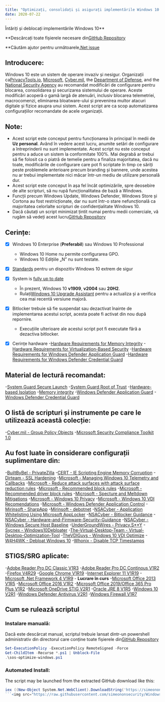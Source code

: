 ```yaml
---
title: "Optimizați, consolidați și asigurați implementările Windows 10 cu modificări automate ale configurației"
date: 2020-07-22
---
```

 Întăriți și deblocați implementările Windows 10**

**Descărcați toate fișierele necesare din[GitHub Repository](https://github.com/smiltech/Windows-Optimize-Harden-Debloat)

**Căutăm ajutor pentru următoarele[.Net issue](https://github.com/simeononsecurity/Windows-Optimize-Harden-Debloat/issues/3) 

## Introducere:
Windows 10 este un sistem de operare invaziv și nesigur.
Organizații ca[PrivacyTools.io](https://PrivacyTools.io), [Microsoft](https://microsoft.com), [Cyber.mil](https://public.cyber.mil), the [Department of Defense](https://dod.gov), and the [National Security Agency](https://www.nsa.gov/) au recomandat modificări de configurare pentru blocarea, consolidarea și securizarea sistemului de operare. Aceste modificări acoperă o gamă largă de atenuări, inclusiv blocarea telemetriei, macrocomenzi, eliminarea bloatware-ului și prevenirea multor atacuri digitale și fizice asupra unui sistem. Acest script are ca scop automatizarea configurațiilor recomandate de acele organizații.

## Note:
- Acest script este conceput pentru funcționarea în principal în medii de **Uz personal**. Având în vedere acest lucru, anumite setări de configurare a întreprinderii nu sunt implementate. Acest script nu este conceput pentru a aduce un sistem la conformitate 100%. Mai degrabă ar trebui să fie folosit ca o piatră de temelie pentru a finaliza majoritatea, dacă nu toate, modificările de configurare care pot fi scriptate în timp ce săriți peste problemele anterioare precum branding și bannere, unde acestea nu ar trebui implementate nici măcar într-un mediu de utilizare personală dur.
- Acest script este conceput în așa fel încât optimizările, spre deosebire de alte scripturi, să nu rupă funcționalitatea de bază a Windows.
 - Funcții precum Windows Update, Windows Defender, Windows Store și Cortona au fost restricționate, dar nu sunt într-o stare nefuncțională ca majoritatea celorlalte scripturi de confidențialitate Windows 10.
- Dacă căutați un script minimizat țintit numai pentru medii comerciale, vă rugăm să vedeți acest lucru[GitHub Repository](https://github.com/simeononsecurity/Standalone-Windows-STIG-Script)

## Cerințe:
- [X] Windows 10 Enterprise (**Preferabil**) sau Windows 10 Professional
  - Windows 10 Home nu permite configurarea GPO.
  - Windows 10 Edițiile „N” nu sunt testate.
-[X] [Standards](https://docs.microsoft.com/en-us/windows-hardware/design/device-experiences/oem-highly-secure) pentru un dispozitiv Windows 10 extrem de sigur
-[X] System is [fully up to date](https://support.microsoft.com/en-gb/help/4027667/windows-10-update)
  - În prezent, Windows 10 **v1909**, **v2004** sau **20H2**.
  - Rulați[Windows 10 Upgrade Assistant](https://support.microsoft.com/en-us/help/3159635/windows-10-update-assistant) pentru a actualiza și a verifica cea mai recentă versiune majoră.
- [X] Bitlocker trebuie să fie suspendat sau dezactivat înainte de implementarea acestui script, acesta poate fi activat din nou după repornire.
  - Execuțiile ulterioare ale acestui script pot fi executate fără a dezactiva bitlocker.
- [X] Cerințe hardware
  -[Hardware Requirements for Memory Integrity](https://docs.microsoft.com/en-us/windows/security/threat-protection/device-guard/requirements-and-deployment-planning-guidelines-for-virtualization-based-protection-of-code-integrity#baseline-protections) 
  -[Hardware Requirements for Virtualization-Based Security](https://docs.microsoft.com/en-us/windows-hardware/design/device-experiences/oem-vbs)
  -[Hardware Requirements for Windows Defender Application Guard](https://docs.microsoft.com/en-us/windows/security/threat-protection/windows-defender-application-guard/reqs-wd-app-guard)
  -[Hardware Requirements for Windows Defender Credential Guard](https://docs.microsoft.com/en-us/windows/security/identity-protection/credential-guard/credential-guard-requirements)


## Material de lectură recomandat:
  -[System Guard Secure Launch](https://docs.microsoft.com/en-us/windows/security/threat-protection/windows-defender-system-guard/system-guard-secure-launch-and-smm-protection#requirements-met-by-system-guard-enabled-machines)
  -[System Guard Root of Trust](https://docs.microsoft.com/en-us/windows/security/threat-protection/windows-defender-system-guard/system-guard-how-hardware-based-root-of-trust-helps-protect-windows)
  -[Hardware-based Isolation](https://docs.microsoft.com/en-us/windows/security/threat-protection/microsoft-defender-atp/overview-hardware-based-isolation)
  -[Memory integrity](https://docs.microsoft.com/en-us/windows/security/threat-protection/device-guard/memory-integrity)
  -[Windows Defender Application Guard](https://docs.microsoft.com/en-us/windows/security/threat-protection/windows-defender-application-guard/wd-app-guard-overview)
  -[Windows Defender Credential Guard](https://docs.microsoft.com/en-us/windows/security/identity-protection/credential-guard/credential-guard-how-it-works)

## O listă de scripturi și instrumente pe care le utilizează această colecție:
-[Cyber.mil - Group Policy Objects](https://public.cyber.mil/stigs/gpo/)
-[Microsoft Security Compliance Toolkit 1.0](https://www.microsoft.com/en-us/download/details.aspx?id=55319)

## Au fost luate în considerare configurații suplimentare din:
-[BuiltByBel - PrivateZilla](https://github.com/builtbybel/privatezilla)
-[CERT - IE Scripting Engine Memory Corruption](https://kb.cert.org/vuls/id/573168/)
-[Dirteam - SSL Hardening](https://dirteam.com/sander/2019/07/30/howto-disable-weak-protocols-cipher-suites-and-hashing-algorithms-on-web-application-proxies-ad-fs-servers-and-windows-servers-running-azure-ad-connect/)
-[Microsoft - Managing Windows 10 Telemetry and Callbacks](https://docs.microsoft.com/en-us/windows/privacy/manage-connections-from-windows-operating-system-components-to-microsoft-services)
-[Microsoft - Reduce attack surfaces with attack surface reduction rules](https://docs.microsoft.com/en-us/windows/security/threat-protection/microsoft-defender-atp/attack-surface-reduction)
-[Microsoft - Recommended block rules](https://docs.microsoft.com/en-us/windows/security/threat-protection/windows-defender-application-control/microsoft-recommended-block-rules)
-[Microsoft - Recommended driver block rules](https://docs.microsoft.com/en-us/windows/security/threat-protection/windows-defender-application-control/microsoft-recommended-driver-block-rules)
-[Microsoft - Specture and Meltdown Mitigations](https://support.microsoft.com/en-us/help/4072698/windows-server-speculative-execution-side-channel-vulnerabilities)
-[Microsoft - Windows 10 Privacy](https://docs.microsoft.com/en-us/windows/privacy/)
-[Microsoft - Windows 10 VDI Recomendations](https://docs.microsoft.com/en-us/windows-server/remote/remote-desktop-services/rds_vdi-recommendations-1909)
-[Microsoft - Windows Defender Application Control](https://docs.microsoft.com/en-us/windows/security/threat-protection/windows-defender-application-control/windows-defender-application-control-design-guide)
-[Mirinsoft - SharpApp](https://github.com/builtbybel/sharpapp)
-[Mirinsoft - debotnet](https://github.com/builtbybel/debotnet)
-[NSACyber - Application Whitelisting Using Microsoft AppLocker](https://apps.nsa.gov/iad/library/ia-guidance/tech-briefs/application-whitelisting-using-microsoft-applocker.cfm)
-[NSACyber - Bitlocker Guidance](https://github.com/nsacyber/BitLocker-Guidance)
-[NSACyber - Hardware-and-Firmware-Security-Guidance](https://github.com/nsacyber/Hardware-and-Firmware-Security-Guidance)
-[NSACyber - Windows Secure Host Baseline](https://github.com/nsacyber/Windows-Secure-Host-Baseline)
-[UnderGroundWires - Privacy.S**Y](https://github.com/undergroundwires/privacy.sexy)
-[Sycnex - Windows10Debloater](https://github.com/Sycnex/Windows10Debloater)
-[The-Virtual-Desktop-Team - Virtual-Desktop-Optimization-Tool](https://github.com/The-Virtual-Desktop-Team/Virtual-Desktop-Optimization-Tool)
-[TheVDIGuys - Windows 10 VDI Optimize](https://github.com/TheVDIGuys/Windows_10_VDI_Optimize)
-[W4H4WK - Debloat Windows 10](https://github.com/W4RH4WK/Debloat-Windows-10/tree/master/scripts)
-[Whonix - Disable TCP Timestamps](https://www.whonix.org/wiki/Disable_TCP_and_ICMP_Timestamps)

## STIGS/SRG aplicate:
-[Adobe Reader Pro DC Classic V1R3](https://dl.dod.cyber.mil/wp-content/uploads/stigs/zip/U_Adobe_Acrobat_Pro_DC_Continuous_V1R2_STIG.zip)
-[Adobe Reader Pro DC Continous V1R2](https://dl.dod.cyber.mil/wp-content/uploads/stigs/zip/U_Adobe_Acrobat_Pro_DC_Classic_V1R3_STIG.zip)
-[Firefox V4R29](https://dl.dod.cyber.mil/wp-content/uploads/stigs/zip/U_MOZ_FireFox_V4R29_STIG.zip)
-[Google Chrome V1R19](https://dl.dod.cyber.mil/wp-content/uploads/stigs/zip/U_Google_Chrome_V1R19_STIG.zip)
-[Internet Explorer 11 V1R19](https://dl.dod.cyber.mil/wp-content/uploads/stigs/zip/U_MS_IE11_V1R19_STIG.zip)
-[Microsoft .Net Framework 4 V1R9](https://dl.dod.cyber.mil/wp-content/uploads/stigs/zip/U_MS_DotNet_Framework_4-0_V1R9_STIG.zip) - **Lucrare în curs**
-[Microsoft Office 2013 V1R5](https://dl.dod.cyber.mil/wp-content/uploads/stigs/zip/U_MicrosoftOffice2013_V1R5_Overview.zip)
-[Microsoft Office 2016 V1R2](https://dl.dod.cyber.mil/wp-content/uploads/stigs/pdf/U_Microsoft_Office_2016_V1R2_Overview.pdf)
-[Microsoft Office 2019/Office 365 Pro Plus V1R2](https://dl.dod.cyber.mil/wp-content/uploads/stigs/zip/U_MS_Office_365_ProPlus_V1R2_STIG.zip)
-[Microsoft OneDrive STIG V2R1](https://dl.cyber.mil/stigs/zip/U_MS_OneDrive_V2R1_STIG.zip)
-[Oracle JRE 8 V1R5](https://dl.dod.cyber.mil/wp-content/uploads/stigs/zip/U_Oracle_JRE_8_Windows_V1R5_STIG.zip)
-[Windows 10 V2R1](https://dl.cyber.mil/stigs/zip/U_MS_Windows_Defender_Antivirus_V2R1_STIG.zip)
-[Windows Defender Antivirus V2R1](https://dl.cyber.mil/stigs/zip/U_MS_Windows_Defender_Antivirus_V2R1_STIG.zip)
-[Windows Firewall V1R7](https://dl.dod.cyber.mil/wp-content/uploads/stigs/zip/U_Windows_Firewall_V1R7_STIG.zip)

## Cum se rulează scriptul
### Instalare manuală:
Dacă este descărcat manual, scriptul trebuie lansat dintr-un powershell administrativ din directorul care conține toate fișierele din[GitHub Repository](https://github.com/simeononsecurity/Windows-Optimize-Harden-Debloat)
```powershell
Set-ExecutionPolicy -ExecutionPolicy RemoteSigned -Force
Get-ChildItem -Recurse *.ps1 | Unblock-File
.\sos-optimize-windows.ps1
```
### Automated Install:
The script may be launched from the extracted GitHub download like this:
```powershell
iex ((New-Object System.Net.WebClient).DownloadString('https://simeononsecurity.ch/scripts/windowsoptimizeandharden.ps1'))
```<img src="https://raw.githubusercontent.com/simeononsecurity/Windows-Optimize-Harden-Debloat/master/.github/images/w10automatic.gif" alt="Exemplu de instalare automată Windows-Optimize-Harden-Debloat">